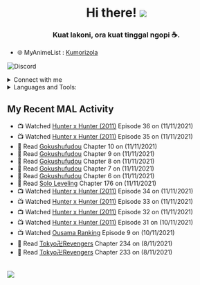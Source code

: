 <h1 align="center">Hi there! <img src="https://media.giphy.com/media/hvRJCLFzcasrR4ia7z/giphy.gif" width="25px"> </h1>
<h3 align="center">Kuat lakoni, ora kuat tinggal ngopi ☕.</h3>

- 🌐 MyAnimeList : [Kumorizola](https://myanimelist.net/animelist/Kumorizola)

![Discord](https://discord.c99.nl/widget/theme-3/761213268009943051.png)
<details>
      <summary>Connect with me</summary>
    <p align="left">
        <a href="https://www.facebook.com/kumori.hartley.1" target="blank"><img align="center"
                src="https://raw.githubusercontent.com/rahuldkjain/github-profile-readme-generator/master/src/images/icons/Social/facebook.svg"
                alt="kumori hartley" height="30" width="40" /></a>
        <a href="https://www.instagram.com/kumorizola/" target="blank"><img align="center"
                src="https://raw.githubusercontent.com/rahuldkjain/github-profile-readme-generator/master/src/images/icons/Social/instagram.svg"
                alt="kumorizola" height="30" width="40" /></a>
        <a href="https://discord.com" target="blank"><img align="center"
                src="https://raw.githubusercontent.com/rahuldkjain/github-profile-readme-generator/master/src/images/icons/Social/discord.svg"
                alt="Kumori#5882" height="30" width="40" /></a>
    </p>
</details>

<details>
    <summary align="left">Languages and Tools:</summary>
<p align="left">
      <a href="https://www.w3schools.com/css/" target="_blank">
        <img src="https://raw.githubusercontent.com/devicons/devicon/master/icons/css3/css3-original-wordmark.svg"
            alt="css3" width="40" height="40" /> </a> <a href="https://www.w3.org/html/" target="_blank"> <img
            src="https://raw.githubusercontent.com/devicons/devicon/master/icons/html5/html5-original-wordmark.svg"
            alt="html5" width="40" height="40" /> </a> <a href="https://www.java.com" target="_blank"> <img
            src="https://raw.githubusercontent.com/devicons/devicon/master/icons/java/java-original.svg" alt="java"
            width="40" height="40" /> </a> <a href="https://developer.mozilla.org/en-US/docs/Web/JavaScript"
            target="_blank"> <img
            src="https://raw.githubusercontent.com/devicons/devicon/master/icons/javascript/javascript-original.svg"
            alt="javascript" width="40" height="40" /> </a> <a href="https://nodejs.org" target="_blank"> <img
            src="https://raw.githubusercontent.com/devicons/devicon/master/icons/nodejs/nodejs-original-wordmark.svg"
            alt="nodejs" width="40" height="40" /> </a> <a href="https://www.python.org" target="_blank"> <img
            src="https://raw.githubusercontent.com/devicons/devicon/master/icons/python/python-original.svg"
            alt="python" width="40" height="40" /> </a> <a href="https://www.typescriptlang.org/" target="_blank"> <img
            src="https://raw.githubusercontent.com/devicons/devicon/master/icons/typescript/typescript-original.svg" 
            alt="typescript" width="40" height="40" /> </a> <a href="https://www.photoshop.com/en" target="_blank"> <img
            src="https://upload.wikimedia.org/wikipedia/commons/a/af/Adobe_Photoshop_CC_icon.svg" alt="photoshop" width="40" height="40"/> </a>
            <a href="https://www.adobe.com/products/premiere.html" target="_blank"> <img
            src="https://upload.wikimedia.org/wikipedia/commons/4/40/Adobe_Premiere_Pro_CC_icon.svg" alt="Premiere pro" width="40" height="40"/> </a>
            <a href="https://www.adobe.com/in/products/illustrator.html" target="_blank"> <img 
            src="https://upload.wikimedia.org/wikipedia/commons/f/fb/Adobe_Illustrator_CC_icon.svg" alt="illustrator" width="40" height="40"/> </a>

                                                                                               
      
</details>


<h2> My Recent MAL Activity</h2>
<!-- MAL_ACTIVITY:start -->

- 📺 Watched [Hunter x Hunter (2011)](https://myanimelist.net/anime/11061) Episode 36 on (11/11/2021)
- 📺 Watched [Hunter x Hunter (2011)](https://myanimelist.net/anime/11061) Episode 35 on (11/11/2021)
- 📖 Read [Gokushufudou](https://myanimelist.net/manga/112922) Chapter 10 on (11/11/2021)
- 📖 Read [Gokushufudou](https://myanimelist.net/manga/112922) Chapter 9 on (11/11/2021)
- 📖 Read [Gokushufudou](https://myanimelist.net/manga/112922) Chapter 8 on (11/11/2021)
- 📖 Read [Gokushufudou](https://myanimelist.net/manga/112922) Chapter 7 on (11/11/2021)
- 📖 Read [Gokushufudou](https://myanimelist.net/manga/112922) Chapter 6 on (11/11/2021)
- 📖 Read [Solo Leveling](https://myanimelist.net/manga/121496) Chapter 176 on (11/11/2021)
- 📺 Watched [Hunter x Hunter (2011)](https://myanimelist.net/anime/11061) Episode 34 on (11/11/2021)
- 📺 Watched [Hunter x Hunter (2011)](https://myanimelist.net/anime/11061) Episode 33 on (11/11/2021)
- 📺 Watched [Hunter x Hunter (2011)](https://myanimelist.net/anime/11061) Episode 32 on (11/11/2021)
- 📺 Watched [Hunter x Hunter (2011)](https://myanimelist.net/anime/11061) Episode 31 on (10/11/2021)
- 📺 Watched [Ousama Ranking](https://myanimelist.net/anime/40834) Episode 9 on (10/11/2021)
- 📖 Read [Tokyo卍Revengers](https://myanimelist.net/manga/104565) Chapter 234 on (8/11/2021)
- 📖 Read [Tokyo卍Revengers](https://myanimelist.net/manga/104565) Chapter 233 on (8/11/2021)

<!-- MAL_ACTIVITY:end -->


<h2 align="left"> <img src="https://media.discordapp.net/attachments/918405470073520168/919220018355523584/ezgif.com-gif-maker_1.gif">
